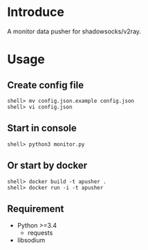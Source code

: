 # Introduce

A monitor data pusher for shadowsocks/v2ray.

# Usage

## Create config file

    shell> mv config.json.example config.json
    shell> vi config.json

## Start in console

    shell> python3 monitor.py

## Or start by docker

    shell> docker build -t apusher .
    shell> docker run -i -t apusher

## Requirement ##

- Python >=3.4
  - requests
- libsodium
